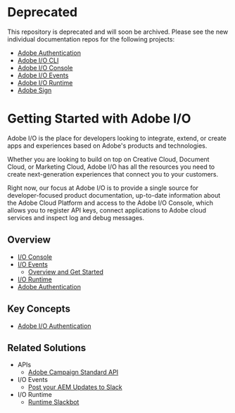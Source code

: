 # Deprecated

This repository is deprecated and will soon be archived. Please see the new individual documentation repos for the following projects:

- [Adobe Authentication](https://github.com/AdobeDocs/adobeio-auth)
- [Adobe I/O CLI](https://github.com/AdobeDocs/adobeio-cli)
- [Adobe I/O Console](https://github.com/AdobeDocs/adobeio-console)
- [Adobe I/O Events](https://github.com/AdobeDocs/adobeio-events)
- [Adobe I/O Runtime](https://github.com/AdobeDocs/adobeio-runtime)
- [Adobe Sign](https://github.com/AdobeDocs/adobe-sign)

# Getting Started with Adobe I/O

Adobe I/O is the place for developers looking to integrate, extend, or create apps and experiences based on Adobe's products and technologies.

Whether you are looking to build on top on Creative Cloud, Document Cloud, or Marketing Cloud, Adobe I/O has all the resources you need to create next-generation experiences that connect you to your customers.

Right now, our focus at Adobe I/O is to provide a single source for developer-focused product documentation, up-to-date information about the Adobe Cloud Platform and access to the Adobe I/O Console, which allows you to register API keys, connect applications to Adobe cloud services and inspect log and debug messages.

## Overview

- [I/O Console](https://www.adobe.io/apis/cloudplatform/console.html)
- [I/O Events](https://www.adobe.io/apis/cloudplatform/events.html)
  - [Overview and Get Started](events/index.md)
- [I/O Runtime](https://www.adobe.io/apis/cloudplatform/runtime.html)
- [Adobe Authentication](https://www.adobe.io/authentication.html)
    <!-- - [Overview and get Started](runtime/runtime_overview.md)-->

## Key Concepts

- [Adobe I/O Authentication](https://www.adobe.io/apis/cloudplatform/console/authentication/gettingstarted.html)

## Related Solutions

- APIs
  - [Adobe Campaign Standard API](https://github.com/adobeio/API-playground-Adobe-Campaign)
- I/O Events
  - [Post your AEM Updates to Slack](https://github.com/adobeio/io-events-aem-assets)
- I/O Runtime
  - [Runtime Slackbot](https://github.com/adobeio/runtime-slackbot-framework)
